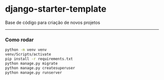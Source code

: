 # django-starter-template

Base de código para criação de novos projetos

---

### Como rodar

```bash
python -m venv venv
venv/Scripts/activate
pip install -r requirements.txt
python manage.py migrate
python manage.py createsuperuser
python manage.py runserver
```

